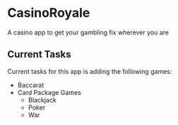 # CasinoRoyale
A casino app to get your gambling fix wherever you are

## Current Tasks
Current tasks for this app is adding the following games:
- Baccarat
- Card Package Games
  - Blackjack
  - Poker
  - War


